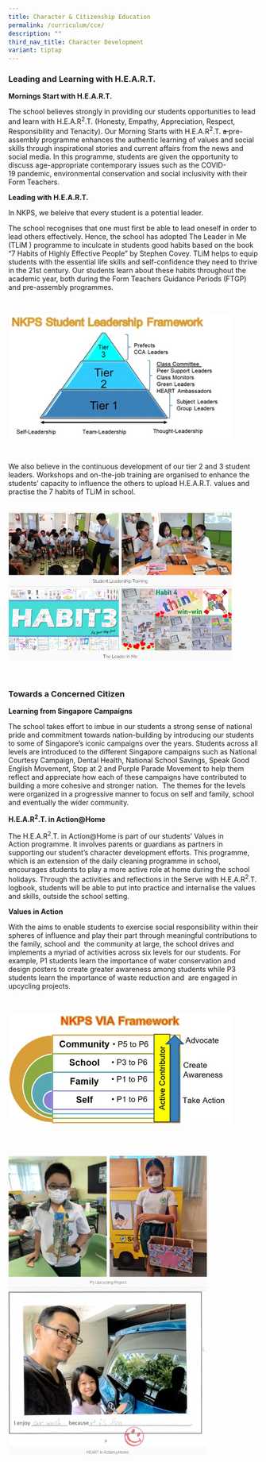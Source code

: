 ```yaml
---
title: Character & Citizenship Education
permalink: /curriculum/cce/
description: ""
third_nav_title: Character Development
variant: tiptap
---
```

<h3>Leading and Learning with H.E.A.R.T.</h3>
<p><strong>Mornings Start with H.E.A.R.T.</strong>
</p>
<p>The school believes strongly in providing our students opportunities to
lead and learn with H.E.A.R<sup>2</sup>.T. (Honesty, Empathy, Appreciation,
Respect, Responsibility and Tenacity). Our Morning Starts with H.E.A.R<sup>2</sup>.T. <s>a </s>pre-assembly&nbsp;programme&nbsp;enhances
the authentic learning&nbsp;of values and social skills through inspirational
stories and current affairs from the news and social media. In this&nbsp;programme,
students are given the opportunity to discuss age-appropriate contemporary
issues such as the COVID-19&nbsp;pandemic, environmental conservation and
social inclusivity with their Form Teachers.</p>
<p><strong>Leading with H.E.A.R.T.</strong>
</p>
<p>In NKPS, we beleive that every student is a potential leader.
<br>
</p>
<p>The school recognises that&nbsp;one must first be able to&nbsp;lead&nbsp;oneself
in order to lead others effectively. Hence, the school has adopted The
Leader in Me (TLiM&nbsp;) programme&nbsp;to inculcate in&nbsp;students&nbsp;good
habits based on the book “7 Habits of Highly Effective People” by Stephen
Covey.&nbsp;TLiM&nbsp;helps to equip students with the essential life skills
and self-confidence they need to thrive in the 21st century. Our students
learn about these habits throughout the academic year, both during the
Form Teachers Guidance Periods (FTGP) and pre-assembly&nbsp;programmes.</p>
<p>
<br>
</p>
<div class="isomer-image-wrapper">
<img style="width:450px" height="auto" width="100%" src="/images/cce1.jpg">
</div>
<p>
<br>
</p>
<p>We also believe in the continuous development of our tier 2 and 3 student
leaders. Workshops and on-the-job training are organised to enhance the
students' capacity to influence the others to upload H.E.A.R.T. values
and practise the 7 habits of TLiM in school.
<br>
<br>
</p>
<div class="isomer-image-wrapper">
<img style="width:450px" height="auto" width="100%" src="/images/cce3.png">
</div>
<p>
<br>
</p>
<h3>Towards a Concerned Citizen</h3>
<p><strong>Learning from Singapore Campaigns</strong>
</p>
<p>The school takes effort to imbue in our students a strong sense of national
pride and commitment towards nation-building by introducing our students
to some of Singapore’s iconic campaigns over the years. Students across
all levels are introduced to the different Singapore campaigns such as
National Courtesy Campaign, Dental Health, National School Savings, Speak
Good English Movement, Stop at 2 and Purple Parade Movement to help them
reflect and appreciate how each of these campaigns have contributed to
building a more cohesive and stronger nation.&nbsp; The themes for the
levels were&nbsp;organized&nbsp;in a progressive manner to focus on self
and family, school and eventually the wider community.
<br>
</p>
<p><strong>H.E.A.R<sup>2</sup>.T. in Action@Home</strong>
</p>
<p>The H.E.A.R<sup>2</sup>.T. in&nbsp;Action@Home&nbsp;is part of our students’
Values in Action&nbsp;programme. It involves parents or guardians as partners
in supporting our student’s character development efforts. This&nbsp;programme,
which is an extension of the daily cleaning&nbsp;programme&nbsp;in school,
encourages students to play a more active role at home during the school
holidays. Through the activities and reflections in the Serve with H.E.A.R<sup>2</sup>.T.
logbook, students will be able to put into practice and&nbsp;internalise&nbsp;the
values and skills, outside the school setting.
<br>
</p>
<p><strong>Values in Action</strong>
</p>
<p>With the aims to enable students to exercise social responsibility within
their spheres of influence and play their part through meaningful contributions
to the family, school and&nbsp; the community at large, the school drives
and implements a myriad of activities across six levels for our students.
For example, P1 students learn the importance of water conservation and
design posters to create greater awareness among students while P3 students
learn the importance of waste reduction and&nbsp; are engaged in upcycling
projects.</p>
<p>
<br>
</p>
<div class="isomer-image-wrapper">
<img style="width:450px" height="auto" width="100%" src="/images/cce2.jpg">
</div>
<p>
<br>
<br>
</p>
<div class="isomer-image-wrapper">
<img style="width:400px" height="auto" width="100%" src="/images/cce4.png">
</div>
<p>
<br>
</p>